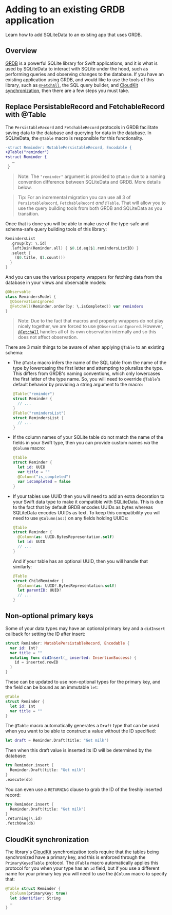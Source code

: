 # Adding to an existing GRDB application

Learn how to add SQLiteData to an existing app that uses GRDB.

## Overview

[GRDB] is a powerful SQLite library for Swift applications, and it is what is used by SQLiteData
to interact with SQLite under the hood, such as performing queries and observing changes to the
database. If you have an existing application using GRDB, and would like to use the tools of this
library, such as [`@FetchAll`](<doc:FetchAll>), the SQL query builder, and
[CloudKit synchronization](<doc:CloudKit>), then there are a few steps you must take.

## Replace PersistableRecord and FetchableRecord with @Table

The `PersistableRecord` and `FetchableRecord` protocols in GRDB facilitate saving data to the
database and querying for data in the database. In SQLiteData, the `@Table` macro is responsible
for this functionality.

```diff
-struct Reminder: MutablePersistableRecord, Encodable {
+@Table("reminder")
+struct Reminder {
   …
 }
```

> Note: The `"reminder"` argument is provided to `@Table` due to a naming convention difference
> between SQLiteData and GRDB. More details below.

> Tip: For an incremental migration you can use all 3 of `PersistableRecord`, `FetchableRecord`
> _and_ `@Table`. That will allow you to use the query building tools from both GRDB and SQLiteData
> as you transition.

Once that is done you will be able to make use of the type-safe and schema-safe query building
tools of this library:

```swift
RemindersList
  .group(by: \.id)
  .leftJoin(Reminder.all) { $0.id.eq($1.remindersListID) }
  .select {
    ($0.title, $1.count())
  }
}
```

And you can use the various property wrappers for fetching data from the database in your views
and observable models:

```swift
@Observable
class RemindersModel {
  @ObservationIgnored
  @FetchAll(Reminder.order(by: \.isCompleted)) var reminders
}
```

> Note: Due to the fact that macros and property wrappers do not play nicely together, we are forced
> to use `@ObservationIgnored`. However, [`@FetchAll`](<doc:FetchAll>) handles all of its own
> observation internally and so this does not affect observation.

There are 3 main things to be aware of when applying `@Table` to an existing schema:

  * The `@Table` macro infers the name of the SQL table from the name of the type by lowercasing the
    first letter and attempting to pluralize the type. This differs from GRDB's naming conventions,
    which only lowercases the first letter of the type name. So, you will need to override `@Table`'s
    default behavior by providing a string argument to the macro:

    ```swift
    @Table("reminder")
    struct Reminder {
      // ...
    }
    @Table("remindersList")
    struct RemindersList {
      // ...
    }
    ```

  * If the column names of your SQLite table do not match the name of the fields in your Swift type,
    then you can provide custom names _via_ the `@Column` macro:

    ```swift
    @Table
    struct Reminder {
      let id: UUID
      var title = ""
      @Column("is_completed")
      var isCompleted = false
    }
    ```

  * If your tables use UUID then you will need to add an extra decoration to your Swift data type
    to make it compatible with SQLiteData. This is due to the fact that by default GRDB encodes UUIDs
    as bytes whereas SQLiteData encodes UUIDs as text. To keep this compatibility you will need to use
    `@Column(as:)` on any fields holding UUIDs:

    ```swift
    @Table
    struct Reminder {
      @Column(as: UUID.BytesRepresentation.self)
      let id: UUID
      // ...
    }
    ```

    And if your table has an optional UUID, then you will handle that similarly:

    ```swift
    @Table
    struct ChildReminder {
      @Column(as: UUID?.BytesRepresentation.self)
      let parentID: UUID?
      // ...
    }
    ```

## Non-optional primary keys

Some of your data types may have an optional primary key and a `didInsert` callback for setting the
ID after insert:

```swift
struct Reminder: MutablePersistableRecord, Encodable {
  var id: Int?
  var title = ""
  mutating func didInsert(_ inserted: InsertionSuccess) {
    id = inserted.rowID
  }
}
```

These can be updated to use non-optional types for the primary key, and the field can be bound as
an immutable `let`:

```swift
@Table
struct Reminder {
  let id: Int
  var title = ""
}
```

The `@Table` macro automatically generates a `Draft` type that can be used when you want to be
able to construct a value without the ID specified:

```swift
let draft = Reminder.Draft(title: "Get milk")
```

Then when this draft value is inserted its ID will be determined by the database:

```swift
try Reminder.insert {
  Reminder.Draft(title: "Get milk")
}
.execute(db)
```

You can even use a `RETURNING` clause to grab the ID of the freshly inserted record:

```swift
try Reminder.insert {
  Reminder.Draft(title: "Get milk")
}
.returning(\.id)
.fetchOne(db)
```

## CloudKit synchronization

The library's [CloudKit](<doc:CloudKit>) synchronization tools require that the tables being
synchronized have a primary key, and this is enforced through the `PrimaryKeyedTable` protocol.
The `@Table` macro automatically applies this protocol for you when your type has an `id` field,
but if you use a different name for your primary key you will need to use the `@Column` macro
to specify that:

```swift
@Table struct Reminder {
  @Column(primaryKey: true)
  let identifier: String
  …
}
```

[GRDB]: http://github.com/groue/GRDB.swift
